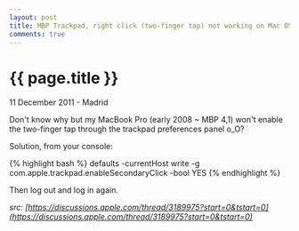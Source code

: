 ```yaml
---
layout: post
title: MBP Trackpad, right click (two-finger tap) not working on Mac OS X Lion
comments: true
---
```


{{ page.title }}
================

<p class="meta">11 December 2011 - Madrid</p>

Don't know why but my MacBook Pro (early 2008 ~ MBP 4,1) won't enable the two-finger tap through the trackpad preferences panel o_O?

Solution, from your console:

{% highlight bash %}
defaults -currentHost write -g com.apple.trackpad.enableSecondaryClick -bool YES
{% endhighlight %}

Then log out and log in again.

_src: [https://discussions.apple.com/thread/3189975?start=0&tstart=0](https://discussions.apple.com/thread/3189975?start=0&tstart=0)_

